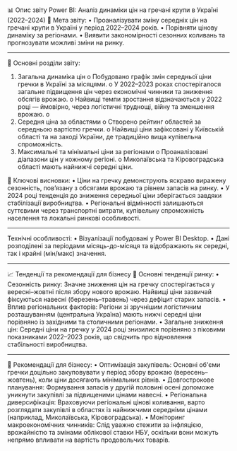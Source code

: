 📊 Опис звіту Power BI: Аналіз динаміки цін на гречані крупи в Україні (2022–2024)
🎯 Мета звіту:
•	Проаналізувати зміну середніх цін на гречані крупи в Україні у період 2022–2024 років.
•	Порівняти цінову динаміку за регіонами.
•	Виявити закономірності сезонних коливань та прогнозувати можливі зміни на ринку.
________________________________________
🔹 Основні розділи звіту:
1.	Загальна динаміка цін
o	Побудовано графік змін середньої ціни гречки в Україні за місяцями.
o	У 2022–2023 роках спостерігалося загальне підвищення цін через економічні чинники та зниження обсягів врожаю.
o	Найвищі темпи зростання відзначаються у 2022 році — ймовірно, через логістичні труднощі, війну та зменшення врожаю.
o	
2.	Середня ціна за областями
o	Створено рейтинг областей за середньою вартістю гречки.
o	Найвищі ціни зафіксовані у Київській області та на заході України, де традиційно вища купівельна спроможність.
3.	Максимальні та мінімальні ціни за регіонами
o	Проаналізовані діапазони цін у кожному регіоні.
o	Миколаївська та Кіровоградська області мають найнижчі середні ціни.


📎 Ключові висновки:
•	Ціни на гречку демонструють яскраво виражену сезонність, пов’язану з обсягами врожаю та рівнем запасів на ринку.
•	У 2024 році тенденція до зниження середньої ціни зберігається завдяки стабілізації виробництва.
•	Регіональні відмінності залишаються суттєвими через транспортні витрати, купівельну спроможність населення та локальні ринкові особливості.
________________________________________
Технічні особливості:
•	Візуалізації побудовані у Power BI Desktop.
•	Дані розподілені за періодами місяць-до-місяця та відображають як середні, так і крайні (мін/макс) значення.
________________________________________
📈 Тенденції та рекомендації для бізнесу
🔹 Основні тенденції ринку:
•	Сезонність ринку:
Значне зниження цін на гречку спостерігається у вересні–жовтні після збору нового врожаю. Найвищі ціни зазвичай фіксуються навесні (березень–травень) через дефіцит старих запасів.
•	Вплив регіональних факторів:
Регіони зі зручнішим логістичним розташуванням (центральна Україна) мають нижчі середні ціни порівняно із західними та столичними регіонами.
•	Загальне зниження цін:
Середні ціни на гречку у 2024 році знизилися порівняно з піковими показниками 2022–2023 років, що свідчить про відновлення стабільності виробництва.
________________________________________
🔹 Рекомендації для бізнесу:
•	Оптимізація закупівель:
Основні об'єми гречки доцільно закуповувати у період збору врожаю (вересень–жовтень), коли ціни досягають мінімальних рівнів.
•	Довгострокове планування:
Формування запасів у другій половині осені допоможе уникнути закупівлі за підвищеними цінами навесні.
•	Регіональна диверсифікація:
Враховуючи регіональні цінові коливання, варто розглядати закупівлі в областях із найнижчими середніми цінами (наприклад, Миколаївська, Кіровоградська).
•	Моніторинг макроекономічних чинників:
Слід уважно стежити за інфляцією, врожайністю та змінами облікової ставки НБУ, оскільки вони можуть непрямо впливати на вартість продовольчих товарів.
